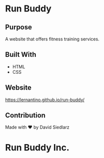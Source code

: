 # Run Buddy

## Purpose
A website that offers fitness training services.

## Built With
* HTML
* CSS
## Website
https://lernantino.github.io/run-buddy/

## Contribution
Made with ❤️ by David Siedlarz

# Run Buddy Inc.